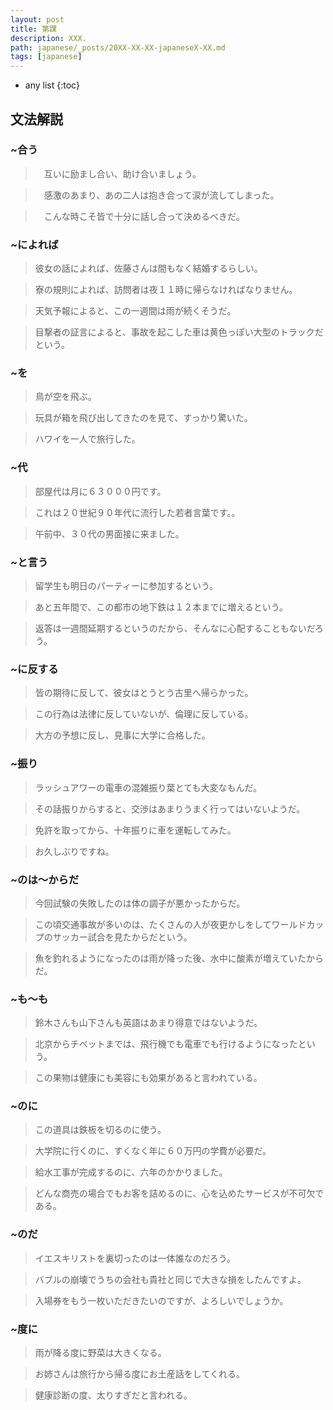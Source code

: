 ```yaml
---
layout: post
title: 第課
description: XXX.
path: japanese/_posts/20XX-XX-XX-japaneseX-XX.md
tags: [japanese]
---
```


* any list
{:toc}

## 文法解説

### ~合う

>　互いに励まし合い、助け合いましょう。

>　感激のあまり、あの二人は抱き合って涙が流してしまった。

>　こんな時こそ皆で十分に話し合って決めるべきだ。

### ~によれば

> 彼女の話によれば、佐藤さんは間もなく結婚するらしい。

> 寮の規則によれば、訪問者は夜１１時に帰らなければなりません。

> 天気予報によると、この一週間は雨が続くそうだ。

> 目撃者の証言によると、事故を起こした車は黄色っぽい大型のトラックだという。


### ~を

> 鳥が空を飛ぶ。

> 玩具が箱を飛び出してきたのを見て、すっかり驚いた。

> ハワイを一人で旅行した。

### ~代

> 部屋代は月に６３０００円です。

> これは２０世紀９０年代に流行した若者言葉です。。

> 午前中、３０代の男面接に来ました。

### ~と言う

> 留学生も明日のパーティーに参加するという。

> あと五年間で、この都市の地下鉄は１２本までに増えるという。

> 返答は一週間延期するというのだから、そんなに心配することもないだろう。

### ~に反する

> 皆の期待に反して、彼女はとうとう古里へ帰らかった。

> この行為は法律に反していないが、倫理に反している。

> 大方の予想に反し、見事に大学に合格した。

### ~振り

> ラッシュアワーの電車の混雑振り葉とても大変なもんだ。

> その話振りからすると、交渉はあまりうまく行ってはいないようだ。

> 免許を取ってから、十年振りに車を運転してみた。

> お久しぶりですね。

### ~のは～からだ

> 今回試験の失敗したのは体の調子が悪かったからだ。

> この頃交通事故が多いのは、たくさんの人が夜更かしをしてワールドカップのサッカー試合を見たからだという。

> 魚を釣れるようになったのは雨が降った後、水中に酸素が増えていたからだ。

### ~も～も

> 鈴木さんも山下さんも英語はあまり得意ではないようだ。

> 北京からチベットまでは、飛行機でも電車でも行けるようになったという。

> この果物は健康にも美容にも効果があると言われている。

### ~のに

> この道具は鉄板を切るのに使う。

> 大学院に行くのに、すくなく年に６０万円の学費が必要だ。

> 給水工事が完成するのに、六年のかかりました。

> どんな商売の場合でもお客を詰めるのに、心を込めたサービスが不可欠である。

### ~のだ

> イエスキリストを裏切ったのは一体誰なのだろう。

> バブルの崩壊でうちの会社も貴社と同じで大きな損をしたんですよ。

> 入場券をもう一枚いただきたいのですが、よろしいでしょうか。

### ~度に

> 雨が降る度に野菜は大きくなる。

> お姉さんは旅行から帰る度にお土産話をしてくれる。

> 健康診断の度、太りすぎだと言われる。








